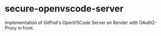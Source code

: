 # secure-openvscode-server
Implementation of GitPod's OpenVSCode Server on Render with OAuth2-Proxy in front.
